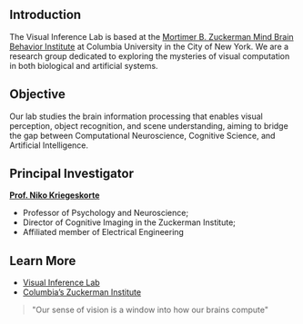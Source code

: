## Introduction

The Visual Inference Lab is based at the [Mortimer B. Zuckerman Mind Brain Behavior Institute](https://zuckermaninstitute.columbia.edu/) at Columbia University in the City of New York. We are a research group dedicated to exploring the mysteries of visual computation in both biological and artificial systems.

## Objective

Our lab studies the brain information processing that enables visual perception, object recognition, and scene understanding, aiming to bridge the gap between Computational Neuroscience, Cognitive Science, and Artificial Intelligence.

## Principal Investigator

**[Prof. Niko Kriegeskorte](https://kriegeskortelab.zuckermaninstitute.columbia.edu/people/nikolaus-kriegeskorte)**  
- Professor of Psychology and Neuroscience; 
- Director of Cognitive Imaging in the Zuckerman Institute; 
- Affiliated member of Electrical Engineering

## Learn More

- [Visual Inference Lab](https://kriegeskortelab.zuckermaninstitute.columbia.edu/)
- [Columbia’s Zuckerman Institute](https://zuckermaninstitute.columbia.edu/)

> "Our sense of vision is a window into how our brains compute"
